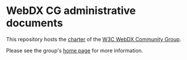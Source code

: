 # WebDX CG administrative documents

This repository hosts the [charter](https://github.com/web-platform-dx/admin/blob/main/charter.md) of the [W3C WebDX Community Group](https://www.w3.org/community/webdx/).

Please see the group's [home page](https://www.w3.org/community/webdx/) for more information.